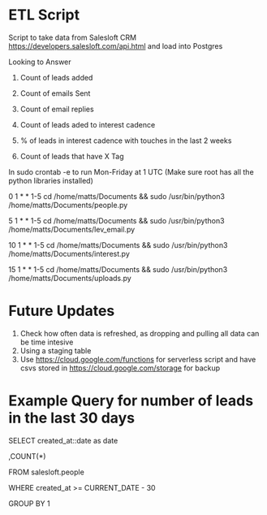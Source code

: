 # ETL Script

Script to take data from Salesloft CRM https://developers.salesloft.com/api.html and load into Postgres

Looking to Answer 

1. Count of leads added

2. Count of emails Sent

3. Count of email replies

4. Count of leads aded to interest cadence

5. % of leads in interest cadence with touches in the last 2 weeks

6. Count of leads that have X Tag


In sudo crontab -e to run Mon-Friday at 1 UTC (Make sure root has all the python libraries installed)

0 1 * * 1-5 cd /home/matts/Documents && sudo /usr/bin/python3 /home/matts/Documents/people.py

5 1 * * 1-5 cd /home/matts/Documents && sudo /usr/bin/python3 /home/matts/Documents/lev_email.py

10 1 * * 1-5 cd /home/matts/Documents && sudo /usr/bin/python3 /home/matts/Documents/interest.py

15 1 * * 1-5 cd /home/matts/Documents && sudo /usr/bin/python3 /home/matts/Documents/uploads.py

# Future Updates

1. Check how often data is refreshed, as dropping and pulling all data can be time intesive
2. Using a staging table
3. Use https://cloud.google.com/functions for serverless script and have csvs stored in https://cloud.google.com/storage for backup


# Example Query for number of leads in the last 30 days

SELECT 
    created_at::date as date
    
   ,COUNT(*)
    
FROM salesloft.people

WHERE created_at >= CURRENT_DATE - 30

GROUP BY 1


